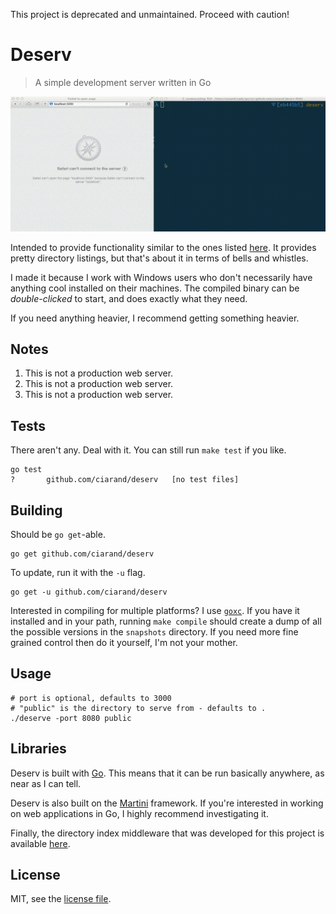 This project is deprecated and unmaintained. Proceed with caution!

Deserv
======
>A simple development server written in Go

![screencast][]

[screencast]: screencast.gif

Intended to provide functionality similar to the ones listed [here][gist]. It
provides pretty directory listings, but that's about it in terms of bells and
whistles.

I made it because I work with Windows users who don't necessarily have anything
cool installed on their machines. The compiled binary can be *double-clicked* to
start, and does exactly what they need.

If you need anything heavier, I recommend getting something heavier.

[gist]: https://gist.github.com/willurd/5720255

Notes
-----
1. This is not a production web server.
2. This is not a production web server.
3. This is not a production web server.

Tests
-----
There aren't any. Deal with it. You can still run `make test` if you like.

```
go test
?       github.com/ciarand/deserv   [no test files]
```

Building
--------
Should be `go get`-able.
```
go get github.com/ciarand/deserv
```

To update, run it with the `-u` flag.
```
go get -u github.com/ciarand/deserv
```

Interested in compiling for multiple platforms? I use [`goxc`][goxc]. If you
have it installed and in your path, running `make compile` should create a dump
of all the possible versions in the `snapshots` directory. If you need more fine
grained control then do it yourself, I'm not your mother.

[goxc]: https://github.com/laher/goxc

Usage
-----
```
# port is optional, defaults to 3000
# "public" is the directory to serve from - defaults to .
./deserve -port 8080 public
```

Libraries
---------
Deserv is built with [Go][]. This means that it can be run basically anywhere,
as near as I can tell.

Deserv is also built on the [Martini][] framework. If you're interested in
working on web applications in Go, I highly recommend investigating it.

Finally, the directory index middleware that was developed for this project is
available [here][middleware].

[middleware]: https://github.com/ciarand/martini-fileindex
[martini]: https://github.com/codegangsta/martini
[go]: http://golang.org/

License
-------
MIT, see the [license file][license].

[license]: /LICENSE
